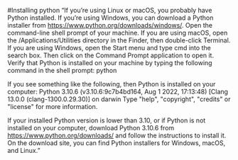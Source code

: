 #Installing python
“If you’re using Linux or macOS, you probably have Python installed. If you’re using Windows, you can download a Python installer from https://www.python.org/downloads/windows/.
Open the command-line shell prompt of your machine. If you are using macOS, open the /Applications/Utilities directory in the Finder, then double-click Terminal. If you are using Windows, open the Start menu and type cmd into the search box. Then click on the Command Prompt application to open it.
Verify that Python is installed on your machine by typing the following command in the shell prompt:
python

If you see something like the following, then Python is installed on your computer:
Python 3.10.6 (v3.10.6:9c7b4bd164, Aug  1 2022, 17:13:48) [Clang 13.0.0 (clang-1300.0.29.30)] on darwin
Type "help", "copyright", "credits" or "license" for more information.

If your installed Python version is lower than 3.10, or if Python is not installed on your computer, download Python 3.10.6 from https://www.python.org/downloads/ and follow the instructions to install it. On the download site, you can find Python installers for Windows, macOS, and Linux.”